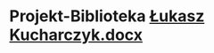 # Projekt-Biblioteka [Łukasz Kucharczyk.docx](https://github.com/user-attachments/files/18686661/Lukasz.Kucharczyk.docx)

